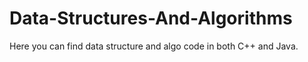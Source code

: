 # Data-Structures-And-Algorithms
Here you can find data structure and algo code in both C++ and Java.
